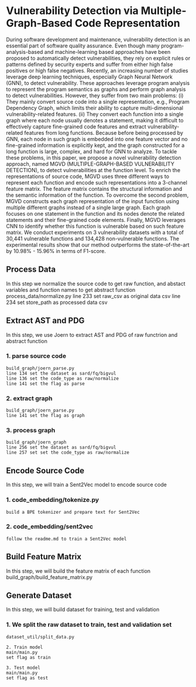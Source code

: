 # Vulnerability Detection via Multiple-Graph-Based Code Representation
During software development and maintenance, vulnerability detection is an essential part of software quality assurance. Even though many program-analysis-based and machine-learning based approaches have been proposed to automatically detect vulnerabilities, they rely on explicit rules or patterns defined by security experts and suffer from either high false positives or high false negatives. Recently, an increasing number of studies leverage deep learning techniques, especially Graph Neural Network (GNN), to detect vulnerability. These approaches leverage program analysis to represent the program semantics as graphs and perform graph analysis to detect vulnerabilities. However, they suffer from two main problems: (i) They mainly convert source code into a single representation, e.g., Program Dependency Graph, which limits their ability to capture multi-dimensional vulnerability-related features. (ii) They convert each function into a single graph where each node usually denotes a statement, making it difficult to effectively capture fine-grained code features and extract vulnerability-related features from long functions. Because before being processed by GNN, each node in such graph is embedded into one feature vector and no fine-grained information is explicitly kept, and the graph constructed for a long function is large, complex, and hard for GNN to analyze. To tackle these problems, in this paper, we propose a novel vulnerability detection approach, named MGVD (MULTIPLE-GRAPH-BASED VULNERABILITY DETECTION), to detect vulnerabilities at the function level. To enrich the representations of source code, MGVD uses three different ways to represent each function and encode such representations into a 3-channel feature matrix. The feature matrix contains the structural information and the semantic information of the function. To overcome the second problem, MGVD constructs each graph representation of the input function using multiple different graphs instead of a single large graph. Each graph focuses on one statement in the function and its nodes denote the related statements and their fine-grained code elements. Finally, MGVD leverages CNN to identify whether this function is vulnerable based on such feature matrix. We conduct experiments on 3 vulnerability datasets with a total of 30,441 vulnerable functions and 134,428 non-vulnerable functions. The experimental results show that our method outperforms the state-of-the-art by 10.98% - 15.96% in terms of F1-score.



## Process Data 
In this step we normalize the source code to get raw function, and abstact variables and function names to get abstract function
	process_data/normalize.py
	line 233 set raw_csv as original data csv
	line 234 set store_path as processed data csv


## Extract AST and PDG
In this step, we use Joern to extract AST and PDG of raw functrion and abstract function
### 1. parse source code
	build_graph/joern_parse.py
	line 134 set the dataset as sard/fq/bigvul
	line 136 set the code_type as raw/normalize
	line 141 set the flag as parse

### 2. extract graph
	build_graph/joern_parse.py
	line 141 set the flag as graph

### 3. process graph
	build_graph/joern_graph 
	line 256 set the dataset as sard/fq/bigvul
	line 257 set set the code_type as raw/normalize


## Encode Source Code
In this step, we will train a Sent2Vec model to encode source code
### 1. code_embedding/tokenize.py
	build a BPE tokenizer and prepare text for Sent2Vec
	
### 2. code_embedding/sent2vec
	follow the readme.md to train a Sent2Vec model


## Build Feature Matrix
In this step, we will build the feature matrix of each function
	build_graph/build_feature_matrix.py


## Generate Dataset
In this step, we will build dataset for training, test and validation
### 1. We split the raw dataset to train, test and validation set
	dataset_util/split_data.py
	
	2. Train model
	main/main.py
	set flag as train

	3. Test model 
	main/main.py
	set flag as test













